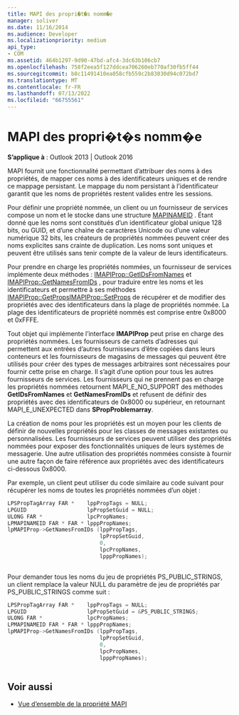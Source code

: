 ```yaml
---
title: MAPI des propri�t�s nomm�e
manager: soliver
ms.date: 11/16/2014
ms.audience: Developer
ms.localizationpriority: medium
api_type:
- COM
ms.assetid: 464b1297-9d90-47bd-afc4-3dc63b106cb7
ms.openlocfilehash: 758f2eea5f127ddcea706260eb770af30fb5ff44
ms.sourcegitcommit: b8c11491410ea058cfb559c2b83030d94c072bd7
ms.translationtype: MT
ms.contentlocale: fr-FR
ms.lasthandoff: 07/13/2022
ms.locfileid: "66755561"
---
```

# <a name="mapi-named-properties"></a>MAPI des propri�t�s nomm�e
 
**S’applique à** : Outlook 2013 | Outlook 2016 
  
MAPI fournit une fonctionnalité permettant d’attribuer des noms à des propriétés, de mapper ces noms à des identificateurs uniques et de rendre ce mappage persistant. Le mappage du nom persistant à l’identificateur garantit que les noms de propriétés restent valides entre les sessions.
  
Pour définir une propriété nommée, un client ou un fournisseur de services compose un nom et le stocke dans une structure [MAPINAMEID](mapinameid.md) . Étant donné que les noms sont constitués d’un identificateur global unique 128 bits, ou GUID, et d’une chaîne de caractères Unicode ou d’une valeur numérique 32 bits, les créateurs de propriétés nommées peuvent créer des noms explicites sans crainte de duplication. Les noms sont uniques et peuvent être utilisés sans tenir compte de la valeur de leurs identificateurs. 
  
Pour prendre en charge les propriétés nommées, un fournisseur de services implémente deux méthodes : [IMAPIProp::GetIDsFromNames](imapiprop-getidsfromnames.md) et [IMAPIProp::GetNamesFromIDs](imapiprop-getnamesfromids.md) , pour traduire entre les noms et les identificateurs et permettre à ses méthodes [IMAPIProp::GetProps](imapiprop-getprops.md)[IMAPIProp::SetProps](imapiprop-setprops.md) de récupérer et de modifier des propriétés avec des identificateurs dans la plage de propriétés nommée. La plage des identificateurs de propriété nommés est comprise entre 0x8000 et 0xFFFE. 
  
Tout objet qui implémente l’interface **IMAPIProp** peut prise en charge des propriétés nommées. Les fournisseurs de carnets d’adresses qui permettent aux entrées d’autres fournisseurs d’être copiées dans leurs conteneurs et les fournisseurs de magasins de messages qui peuvent être utilisés pour créer des types de messages arbitraires sont nécessaires pour fournir cette prise en charge. Il s’agit d’une option pour tous les autres fournisseurs de services. Les fournisseurs qui ne prennent pas en charge les propriétés nommées retournent MAPI_E_NO_SUPPORT des méthodes **GetIDsFromNames** et **GetNamesFromIDs** et refusent de définir des propriétés avec des identificateurs de 0x8000 ou supérieur, en retournant MAPI_E_UNEXPECTED dans **SPropProblemarray**.
  
La création de noms pour les propriétés est un moyen pour les clients de définir de nouvelles propriétés pour les classes de messages existantes ou personnalisées. Les fournisseurs de services peuvent utiliser des propriétés nommées pour exposer des fonctionnalités uniques de leurs systèmes de messagerie. Une autre utilisation des propriétés nommées consiste à fournir une autre façon de faire référence aux propriétés avec des identificateurs ci-dessous 0x8000. 
  
Par exemple, un client peut utiliser du code similaire au code suivant pour récupérer les noms de toutes les propriétés nommées d’un objet :
  
```cpp
LPSPropTagArray FAR *    lppPropTags = NULL;
LPGUID                   lpPropSetGuid = NULL;
ULONG FAR *              lpcPropNames;
LPMAPINAMEID FAR * FAR * lpppPropNames;
lpMAPIProp->GetNamesFromIDs (lppPropTags,
                             lpPropSetGuid,
                             0,
                             lpcPropNames,
                             lpppPropNames);
 
```

Pour demander tous les noms du jeu de propriétés PS_PUBLIC_STRINGS, un client remplace la valeur NULL du paramètre de jeu de propriétés par PS_PUBLIC_STRINGS comme suit : 
  
```cpp
LPSPropTagArray FAR *    lppPropTags = NULL;
LPGUID                   lpPropSetGuid = &PS_PUBLIC_STRINGS;
ULONG FAR *              lpcPropNames;
LPMAPINAMEID FAR * FAR * lpppPropNames;
lpMAPIProp->GetNamesFromIDs (lppPropTags,
                             lpPropSetGuid,
                             0,
                             lpcPropNames,
                             lpppPropNames);
 
```

## <a name="see-also"></a>Voir aussi

- [Vue d’ensemble de la propriété MAPI](mapi-property-overview.md)

